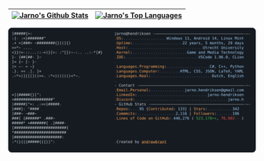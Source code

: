 |[![Jarno's Github Stats](https://github-readme-stats.vercel.app/api?username=JarnoHendriksen&show_icons=true&theme=darcula&hide_border=true)](https://github.com/anuraghazra/github-readme-stats)|[![Jarno's Top Languages](https://github-readme-stats.vercel.app/api/top-langs/?username=JarnoHendriksen&layout=compact&theme=darcula&hide_border=true)](https://github.com/anuraghazra/github-readme-stats)|
|-------|-------|

<a href="https://github.com/JarnoHendriksen/JarnoHendriksen">
  <picture>
    <img alt="Jarno's GitHub Profile README" src="https://raw.githubusercontent.com/JarnoHendriksen/JarnoHendriksen/main/profile.svg">
  </picture>
</a>
